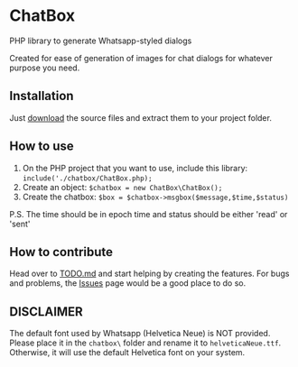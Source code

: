 # ChatBox
PHP library to generate Whatsapp-styled dialogs

Created for ease of generation of images for chat dialogs for whatever purpose you need.

## Installation
Just [download](https://github.com/willi123yao/ChatBox/archive/master.zip) the source files and extract them to your project folder.

## How to use
1. On the PHP project that you want to use, include this library:
  `include('./chatbox/ChatBox.php);`
2. Create an object:
  `$chatbox = new ChatBox\ChatBox();`
3. Create the chatbox:
  `$box = $chatbox->msgbox($message,$time,$status)`
  
P.S. The time should be in epoch time and status should be either 'read' or 'sent'

## How to contribute
Head over to [TODO.md](./TODO.md) and start helping by creating the features.
For bugs and problems, the [Issues](https://github.com/willi123yao/ChatBox/Issues) page would be a good place to do so.

## DISCLAIMER
The default font used by Whatsapp (Helvetica Neue) is NOT provided. Please place it in the `chatbox\` folder and rename it to `helveticaNeue.ttf`. Otherwise, it will use the default Helvetica font on your system.
